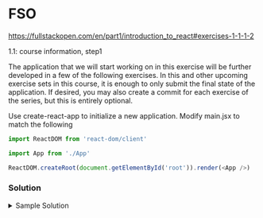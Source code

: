 # FSO

https://fullstackopen.com/en/part1/introduction_to_react#exercises-1-1-1-2

1.1: course information, step1

The application that we will start working on in this exercise will be further developed in a few of the following exercises. In this and other upcoming exercise sets in this course, it is enough to only submit the final state of the application. If desired, you may also create a commit for each exercise of the series, but this is entirely optional.

Use create-react-app to initialize a new application. Modify main.jsx to match the following
```js 
import ReactDOM from 'react-dom/client'

import App from './App'

ReactDOM.createRoot(document.getElementById('root')).render(<App />)
```

### Solution

<details>
  <summary>Sample Solution</summary>

<pre>
import ReactDOM from 'react-dom/client'

import App from './App'

ReactDOM.createRoot(document.getElementById('root')).render(<App />)
</pre>

</details>